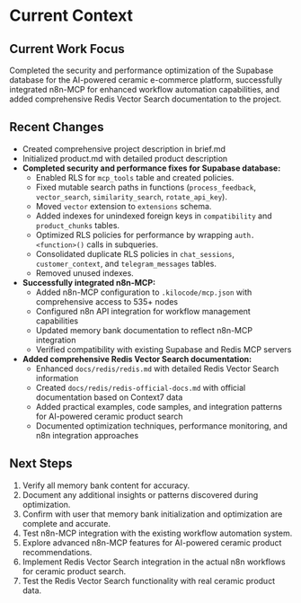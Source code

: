 # Current Context

## Current Work Focus

Completed the security and performance optimization of the Supabase database for the AI-powered ceramic e-commerce platform, successfully integrated n8n-MCP for enhanced workflow automation capabilities, and added comprehensive Redis Vector Search documentation to the project.

## Recent Changes

- Created comprehensive project description in brief.md
- Initialized product.md with detailed product description
- **Completed security and performance fixes for Supabase database:**
  - Enabled RLS for `mcp_tools` table and created policies.
  - Fixed mutable search paths in functions (`process_feedback`, `vector_search`, `similarity_search`, `rotate_api_key`).
  - Moved `vector` extension to `extensions` schema.
  - Added indexes for unindexed foreign keys in `compatibility` and `product_chunks` tables.
  - Optimized RLS policies for performance by wrapping `auth.<function>()` calls in subqueries.
  - Consolidated duplicate RLS policies in `chat_sessions`, `customer_context`, and `telegram_messages` tables.
  - Removed unused indexes.
- **Successfully integrated n8n-MCP:**
  - Added n8n-MCP configuration to `.kilocode/mcp.json` with comprehensive access to 535+ nodes
  - Configured n8n API integration for workflow management capabilities
  - Updated memory bank documentation to reflect n8n-MCP integration
  - Verified compatibility with existing Supabase and Redis MCP servers
- **Added comprehensive Redis Vector Search documentation:**
  - Enhanced `docs/redis/redis.md` with detailed Redis Vector Search information
  - Created `docs/redis/redis-official-docs.md` with official documentation based on Context7 data
  - Added practical examples, code samples, and integration patterns for AI-powered ceramic product search
  - Documented optimization techniques, performance monitoring, and n8n integration approaches

## Next Steps

1. Verify all memory bank content for accuracy.
2. Document any additional insights or patterns discovered during optimization.
3. Confirm with user that memory bank initialization and optimization are complete and accurate.
4. Test n8n-MCP integration with the existing workflow automation system.
5. Explore advanced n8n-MCP features for AI-powered ceramic product recommendations.
6. Implement Redis Vector Search integration in the actual n8n workflows for ceramic product search.
7. Test the Redis Vector Search functionality with real ceramic product data.
